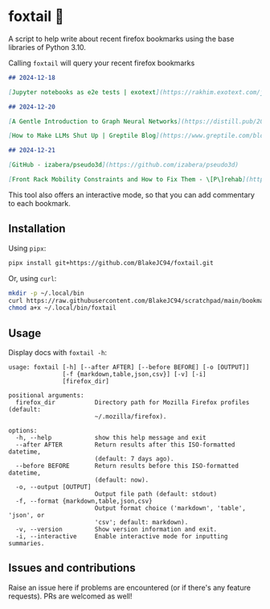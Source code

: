 # foxtail 🦊
A script to help write about recent firefox bookmarks using the base libraries of Python 3.10.

Calling `foxtail` will query your recent firefox bookmarks

```markdown
## 2024-12-18

[Jupyter notebooks as e2e tests | exotext](https://rakhim.exotext.com/jupyter-notebooks-as-e2e-tests)

## 2024-12-20

[A Gentle Introduction to Graph Neural Networks](https://distill.pub/2021/gnn-intro/)

[How to Make LLMs Shut Up | Greptile Blog](https://www.greptile.com/blog/make-llms-shut-up)

## 2024-12-21

[GitHub - izabera/pseudo3d](https://github.com/izabera/pseudo3d)

[Front Rack Mobility Constraints and How to Fix Them - \[P\]rehab](https://theprehabguys.com/front-rack-mobility/)
```

This tool also offers an interactive mode, so that you can add commentary to each bookmark.


## Installation

Using `pipx`:
```bash
pipx install git+https://github.com/BlakeJC94/foxtail.git
```

Or, using `curl`:
```bash
mkdir -p ~/.local/bin
curl https://raw.githubusercontent.com/BlakeJC94/scratchpad/main/bookmarks/foxtail/__main__.py > ~/.local/bin/foxtail
chmod a+x ~/.local/bin/foxtail
```

## Usage
Display docs with `foxtail -h`:
```
usage: foxtail [-h] [--after AFTER] [--before BEFORE] [-o [OUTPUT]]
               [-f {markdown,table,json,csv}] [-v] [-i]
               [firefox_dir]

positional arguments:
  firefox_dir           Directory path for Mozilla Firefox profiles (default:
                        ~/.mozilla/firefox).

options:
  -h, --help            show this help message and exit
  --after AFTER         Return results after this ISO-formatted datetime,
                        (default: 7 days ago).
  --before BEFORE       Return results before this ISO-formatted datetime,
                        (default: now).
  -o, --output [OUTPUT]
                        Output file path (default: stdout)
  -f, --format {markdown,table,json,csv}
                        Output format choice ('markdown', 'table', 'json', or
                        'csv'; default: markdown).
  -v, --version         Show version information and exit.
  -i, --interactive     Enable interactive mode for inputting summaries.
```

## Issues and contributions
Raise an issue here if problems are encountered (or if there's any feature requests). PRs
are welcomed as well!
